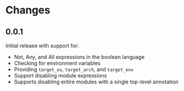 # Changes

## 0.0.1

Initial release with support for:

* Not, Any, and All expressions in the boolean language
* Checking for environment variables
* Providing `target_os`, `target_arch`, and `target_env`
* Support disabling module expressions 
* Supports disabling entire modules with a single top-level annotation
